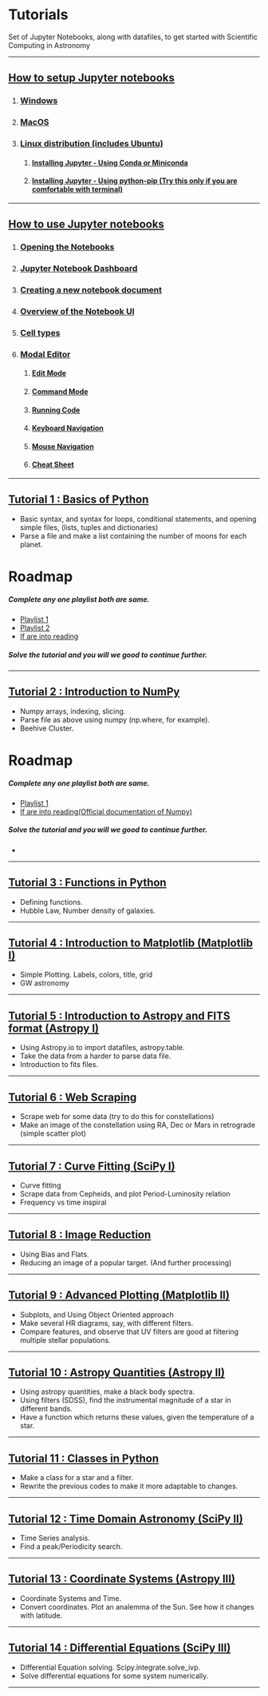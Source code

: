 # Tutorials
Set of Jupyter Notebooks, along with datafiles, to get started with Scientific Computing in Astronomy  

***

## [How to setup Jupyter notebooks](./Jupyter%20Setup#jupyter-setup )

1. ### [Windows](./Jupyter%20Setup#windows )
2. ### [MacOS](./Jupyter%20Setup#macos )
3. ### [Linux distribution (includes Ubuntu)](./Jupyter%20Setup#linux-distribution-includes-ubuntu )
    1. #### [Installing Jupyter - Using Conda or Miniconda](./Jupyter%20Setup#installing-jupyter---using-conda-or-miniconda )
    2. #### [Installing Jupyter - Using python-pip (Try this only if you are comfortable with terminal)](./Jupyter%20Setup#installing-jupyter---using-python-pip-try-this-only-if-you-are-comfortable-with-terminal )

***

## [How to use Jupyter notebooks](./How%20to%20use%20Jupyter%20Notebooks#using-jupyter-notebooks )

1. ### [Opening the Notebooks](./How%20to%20use%20Jupyter%20Notebooks#opening-the-notebook )
2. ### [Jupyter Notebook Dashboard](./How%20to%20use%20Jupyter%20Notebooks#jupyter-notebook-dashboard )
3. ### [Creating a new notebook document](./How%20to%20use%20Jupyter%20Notebooks#creating-a-new-notebook-document )
4. ### [Overview of the Notebook UI](./How%20to%20use%20Jupyter%20Notebooks#overview-of-the-notebook-ui )
5. ### [Cell types](./How%20to%20use%20Jupyter%20Notebooks#cell-types )
6. ### [Modal Editor](./How%20to%20use%20Jupyter%20Notebooks#modal-editor )
    1. #### [Edit Mode](./How%20to%20use%20Jupyter%20Notebooks#edit-mode )
    2. #### [Command Mode](./How%20to%20use%20Jupyter%20Notebooks#command-mode )
    3. #### [Running Code](./How%20to%20use%20Jupyter%20Notebooks#running-code )
    4. #### [Keyboard Navigation](./How%20to%20use%20Jupyter%20Notebooks#keyboard-navigation )
    5. #### [Mouse Navigation](./How%20to%20use%20Jupyter%20Notebooks#mouse-navigation )
    6. #### [Cheat Sheet](./How%20to%20use%20Jupyter%20Notebooks#cheat-sheet-for-menu-bar-and-tool-bar )

***

## [Tutorial 1 : Basics of Python](./Tutorial_01)

* Basic syntax, and syntax for loops, conditional statements, and opening simple files, (lists, tuples and dictionaries)
* Parse a file and make a list containing the number of moons for each planet.
# Roadmap
##### Complete any one playlist both are same.
* [Playlist 1](https://youtube.com/playlist?list=PLu0W_9lII9agICnT8t4iYVSZ3eykIAOME "Playlist 1")
* [Playlist 2](https://youtube.com/playlist?list=PLsyeobzWxl7poL9JTVyndKe62ieoN-MZ3 "Playlist 2")
* [If are into reading](https://www.codesdope.com/course/python-introduction/ "reading")
##### Solve the tutorial and you will we good to continue further.

***

## [Tutorial 2 : Introduction to NumPy](./Tutorial_02)

* Numpy arrays, indexing, slicing.
* Parse file as above using numpy (np.where, for example).
* Beehive Cluster.
# Roadmap
##### Complete any one playlist both are same.
* [Playlist 1](https://youtube.com/playlist?list=PLzgPDYo_3xukqLLjNeuCxj4CwvkJin03Z "Playlist 1")
* [If are into reading(Official documentation of Numpy)](https://numpy.org/ "reading")
##### Solve the tutorial and you will we good to continue further.

* 

***
## [Tutorial 3 : Functions in Python](./Tutorial_03)

* Defining functions.
* Hubble Law, Number density of galaxies.

***

## [Tutorial 4 : Introduction to Matplotlib (Matplotlib I)](./Tutorial_04)

* Simple Plotting. Labels, colors, title, grid
* GW astronomy

***

## [Tutorial 5 : Introduction to Astropy and FITS format (Astropy I)](./Tutorial_05)

* Using Astropy.io to import datafiles, astropy.table.
* Take the data from a harder to parse data file.
* Introduction to fits files.

***

## [Tutorial 6 : Web Scraping](./Tutorial_06)

* Scrape web for some data (try to do this for constellations)
* Make an image of the constellation using RA, Dec or Mars in retrograde (simple scatter plot)

***

## [Tutorial 7 : Curve Fitting (SciPy I)](./Tutorial_07)

* Curve fitting
* Scrape data from Cepheids, and plot Period-Luminosity relation
* Frequency vs time inspiral

***

## [Tutorial 8 : Image Reduction](./Tutorial_08)

* Using Bias and Flats.
* Reducing an image of a popular target. (And further processing)

***

## [Tutorial 9 : Advanced Plotting (Matplotlib II)](./Tutorial_09)

* Subplots, and Using Object Oriented approach
* Make several HR diagrams, say, with different filters.
* Compare features, and observe that UV filters are good at filtering multiple stellar populations.

***

## [Tutorial 10 : Astropy Quantities (Astropy II)](./Tutorial_10)

* Using astropy quantities, make a black body spectra.
* Using filters (SDSS), find the instrumental magnitude of a star in different bands.
* Have a function which returns these values, given the temperature of a star.

***

## [Tutorial 11 : Classes in Python](./Tutorial_11)

* Make a class for a star and a filter.
* Rewrite the previous codes to make it more adaptable to changes.

***

## [Tutorial 12 : Time Domain Astronomy (SciPy II)](./Tutorial_12)

* Time Series analysis.
* Find a peak/Periodicity search.

***

## [Tutorial 13 : Coordinate Systems (Astropy III)](./Tutorial_13)

* Coordinate Systems and Time.
* Convert coordinates. Plot an analemma of the Sun. See how it changes with latitude.

***

## [Tutorial 14 : Differential Equations (SciPy III)](./Tutorial_14)

* Differential Equation solving. Scipy.integrate.solve_ivp.
* Solve differential equations for some system numerically.

***


